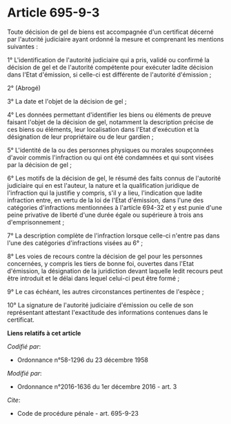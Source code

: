 # Article 695-9-3

Toute décision de gel de biens est accompagnée d'un certificat décerné par l'autorité judiciaire ayant ordonné la mesure et
comprenant les mentions suivantes : 

1° L'identification de l'autorité judiciaire qui a pris, validé ou confirmé la décision de gel et de l'autorité compétente
pour exécuter ladite décision dans l'Etat d'émission, si celle-ci est différente de l'autorité d'émission ; 

2° (Abrogé)

3° La date et l'objet de la décision de gel ; 

4° Les données permettant d'identifier les biens ou éléments de preuve faisant l'objet de la décision de gel, notamment la
description précise de ces biens ou éléments, leur localisation dans l'Etat d'exécution et la désignation de leur
propriétaire ou de leur gardien ; 

5° L'identité de la ou des personnes physiques ou morales soupçonnées d'avoir commis l'infraction ou qui ont été condamnées
et qui sont visées par la décision de gel ; 

6° Les motifs de la décision de gel, le résumé des faits connus de l'autorité judiciaire qui en est l'auteur, la nature et la
qualification juridique de l'infraction qui la justifie y compris, s'il y a lieu, l'indication que ladite infraction entre,
en vertu de la loi de l'Etat d'émission, dans l'une des catégories d'infractions mentionnées à l'article 694-32 et y est
punie d'une peine privative de liberté d'une durée égale ou supérieure à trois ans d'emprisonnement ; 

7° La description complète de l'infraction lorsque celle-ci n'entre pas dans l'une des catégories d'infractions visées au
6° ; 

8° Les voies de recours contre la décision de gel pour les personnes concernées, y compris les tiers de bonne foi, ouvertes
dans l'Etat d'émission, la désignation de la juridiction devant laquelle ledit recours peut être introduit et le délai dans
lequel celui-ci peut être formé ; 

9° Le cas échéant, les autres circonstances pertinentes de l'espèce ; 

10° La signature de l'autorité judiciaire d'émission ou celle de son représentant attestant l'exactitude des informations
contenues dans le certificat.

**Liens relatifs à cet article**

_Codifié par_:

  - Ordonnance n°58-1296 du 23 décembre 1958

_Modifié par_:

  - Ordonnance n°2016-1636 du 1er décembre 2016 - art. 3

_Cite_:

  - Code de procédure pénale - art. 695-9-23
